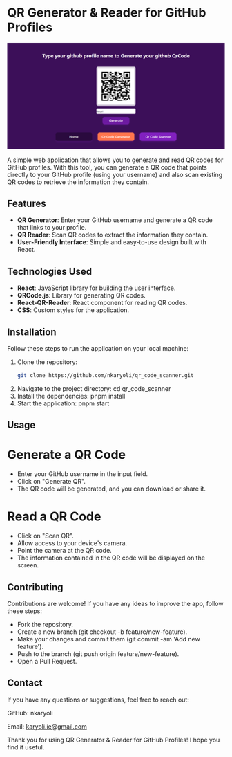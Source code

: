 # QR Generator & Reader for GitHub Profiles

![QR Code Example](https://raw.githubusercontent.com/nkaryoli/qr_code_scanner/main/public/qr_example.png)

A simple web application that allows you to generate and read QR codes for GitHub profiles. With this tool, you can generate a QR code that points directly to your GitHub profile (using your username) and also scan existing QR codes to retrieve the information they contain.

## Features

- **QR Generator**: Enter your GitHub username and generate a QR code that links to your profile.
- **QR Reader**: Scan QR codes to extract the information they contain.
- **User-Friendly Interface**: Simple and easy-to-use design built with React.

## Technologies Used

- **React**: JavaScript library for building the user interface.
- **QRCode.js**: Library for generating QR codes.
- **React-QR-Reader**: React component for reading QR codes.
- **CSS**: Custom styles for the application.

## Installation

Follow these steps to run the application on your local machine:

1. Clone the repository:
   ```bash
   git clone https://github.com/nkaryoli/qr_code_scanner.git
2. Navigate to the project directory:
   cd qr_code_scanner
3. Install the dependencies:
   pnpm install
4. Start the application:
   pnpm start

## Usage

# Generate a QR Code
- Enter your GitHub username in the input field.
- Click on "Generate QR".
- The QR code will be generated, and you can download or share it.

# Read a QR Code
- Click on "Scan QR".
- Allow access to your device's camera.
- Point the camera at the QR code.
- The information contained in the QR code will be displayed on the screen.

## Contributing
Contributions are welcome! If you have any ideas to improve the app, follow these steps:
- Fork the repository.
- Create a new branch (git checkout -b feature/new-feature).
- Make your changes and commit them (git commit -am 'Add new feature').
- Push to the branch (git push origin feature/new-feature).
- Open a Pull Request.

## Contact
If you have any questions or suggestions, feel free to reach out:

GitHub: nkaryoli

Email: karyoli.ie@gmail.com

Thank you for using QR Generator & Reader for GitHub Profiles! I hope you find it useful.
